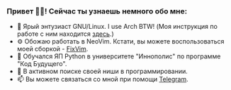 ### Привет 👋🏼! Сейчас ты узнаешь немного обо мне:
- 🐧 Ярый энтузиаст GNU/Linux. I use Arch BTW! (Моя инструкция по работе с ним находится [здесь](https://github.com/Krator3/ArchLinux).)
- ⚙️ Обожаю работать в NeoVim. Кстати, вы можете воспользоваться моей сборкой - [FixVim](https://github.com/Krator3/fixvim).
- 🔭 Обучался ЯП Python в университете "Иннополис" по программе "Код Будущего".
- 🌱 В активном поиске своей ниши в программировании.
- 📫 Вы можете связаться со мной при помощи [Telegram](https://t.me/LinuxOnly).

<!--
Перевести свой старый аккаунт CodeWars на этот и снова начать заниматься + активировать ссылку
<a href="https://www.codewars.com/"><img src="https://www.codewars.com/users/Krator3/badges/large" alt="CodeWars"/></a>
-->
